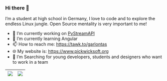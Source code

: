 ### Hi there 👋

I’m a student at high school in Germany, I love to code and to explore the endless Linux jungle. Open Source mentality is very important to me! 

- 🔭 I’m currently working on [PyStreamAPI](https://github.com/PickwickSoft/pystreamapi)
- 🌱 I’m currently learning Angular
- 📫 How to reach me: https://tawk.to/garlontas
- 🌐 My website is: https://www.pickwicksoft.org
- 🔎 I’m Searching for young developers, students and designers who want to work in a team

<table align="center">
<thead>
<tr>
<th><a href="#"><img src="https://github-readme-stats-git-masterorgs-github-readme-stats-team.vercel.app/api?username=garlontas&include_orgs=true&amp;count_private=true&amp;show_icons=true&amp;include_all_commits=true&amp;hide_border=true" align="center"></a></th>
<th><a href="#"><img src="https://github-readme-stats-git-masterorgs-github-readme-stats-team.vercel.app/api/top-langs/?username=garlontas&include_orgs=true&amp;hide=html&amp;hide_border=true&amp;layout=compact" align="center"></a></th>
</tr>
</thead>
</table>
<!--
<p align="center"><img align="center" src="https://github-profile-trophy.vercel.app/?username=garlontas&row=1&margin-w=15" /></>

<!--
**garlontas/garlontas** is a ✨ _special_ ✨ repository because its `README.md` (this file) appears on your GitHub profile.

Here are some ideas to get you started:

- 🔭 I’m currently working on ...
- 🌱 I’m currently learning ...
- 👯 I’m looking to collaborate on ...
- 🤔 I’m looking for help with ...
- 💬 Ask me about ...
- 📫 How to reach me: ...
- 😄 Pronouns: ...
- ⚡ Fun fact: ...
-->
